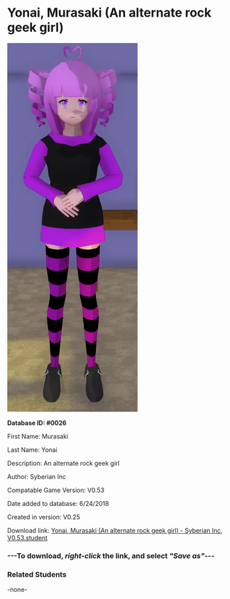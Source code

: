 # Yonai, Murasaki (An alternate rock geek girl)

<img src="../../Files/Images/Yonai, Murasaki (An alternate rock geek girl).png" title="Yonai, Murasaki (An alternate rock geek girl) - Syberian Inc, V0.53">

**Database ID: #0026**

First Name: Murasaki

Last Name: Yonai

Description: An alternate rock geek girl

Author: Syberian Inc

Compatable Game Version: V0.53

Date added to database: 6/24/2018

Created in version: V0.25

Download link: <a href="https://raw.githubusercontent.com/Arbiter1223/Daigaku-Gurashi-Custom-Students/master/Files/Student%20Files/Yonai%2C%20Murasaki%20(An%20alternate%20rock%20geek%20girl)%20-%20Syberian%20Inc%2C%20V0.53.student">Yonai, Murasaki (An alternate rock geek girl) - Syberian Inc, V0.53.student</a>

### ---**To download, _right-click_ the link, and select _"Save as"_**---

### Related Students

-none-
